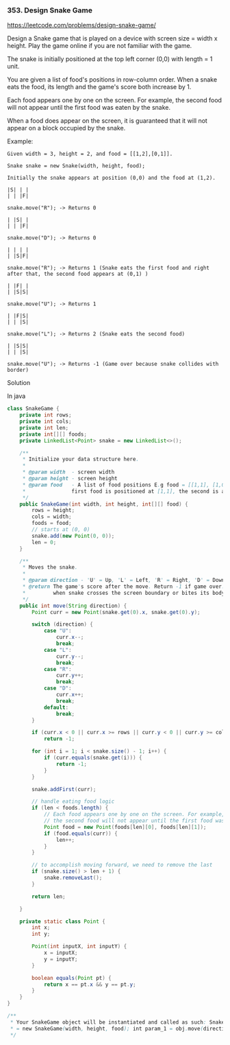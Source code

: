 ### 353. Design Snake Game

https://leetcode.com/problems/design-snake-game/

Design a Snake game that is played on a device with screen size = width x height. Play the game online if you are not familiar with the game.

The snake is initially positioned at the top left corner (0,0) with length = 1 unit.

You are given a list of food's positions in row-column order. When a snake eats the food, its length and the game's score both increase by 1.

Each food appears one by one on the screen. For example, the second food will not appear until the first food was eaten by the snake.

When a food does appear on the screen, it is guaranteed that it will not appear on a block occupied by the snake.

Example:
```
Given width = 3, height = 2, and food = [[1,2],[0,1]].

Snake snake = new Snake(width, height, food);

Initially the snake appears at position (0,0) and the food at (1,2).

|S| | |
| | |F|

snake.move("R"); -> Returns 0

| |S| |
| | |F|

snake.move("D"); -> Returns 0

| | | |
| |S|F|

snake.move("R"); -> Returns 1 (Snake eats the first food and right after that, the second food appears at (0,1) )

| |F| |
| |S|S|

snake.move("U"); -> Returns 1

| |F|S|
| | |S|

snake.move("L"); -> Returns 2 (Snake eats the second food)

| |S|S|
| | |S|

snake.move("U"); -> Returns -1 (Game over because snake collides with border)
```

Solution

In java
```java
class SnakeGame {
    private int rows;
    private int cols;
    private int len;
    private int[][] foods;
    private LinkedList<Point> snake = new LinkedList<>();

    /**
     * Initialize your data structure here.
     * 
     * @param width  - screen width
     * @param height - screen height
     * @param food   - A list of food positions E.g food = [[1,1], [1,0]] means the
     *               first food is positioned at [1,1], the second is at [1,0].
     */
    public SnakeGame(int width, int height, int[][] food) {
        rows = height;
        cols = width;
        foods = food;
        // starts at (0, 0)
        snake.add(new Point(0, 0));
        len = 0;
    }

    /**
     * Moves the snake.
     * 
     * @param direction - 'U' = Up, 'L' = Left, 'R' = Right, 'D' = Down
     * @return The game's score after the move. Return -1 if game over. Game over
     *         when snake crosses the screen boundary or bites its body.
     */
    public int move(String direction) {
        Point curr = new Point(snake.get(0).x, snake.get(0).y);

        switch (direction) {
            case "U":
                curr.x--;
                break;
            case "L":
                curr.y--;
                break;
            case "R":
                curr.y++;
                break;
            case "D":
                curr.x++;
                break;
            default:
                break;
        }

        if (curr.x < 0 || curr.x >= rows || curr.y < 0 || curr.y >= cols)
            return -1;

        for (int i = 1; i < snake.size() - 1; i++) {
            if (curr.equals(snake.get(i))) {
                return -1;
            }
        }

        snake.addFirst(curr);

        // handle eating food logic
        if (len < foods.length) {
            // Each food appears one by one on the screen. For example,
            // the second food will not appear until the first food was eaten by the snake.
            Point food = new Point(foods[len][0], foods[len][1]);
            if (food.equals(curr)) {
                len++;
            }
        }

        // to accomplish moving forward, we need to remove the last
        if (snake.size() > len + 1) {
            snake.removeLast();
        }

        return len;

    }

    private static class Point {
        int x;
        int y;

        Point(int inputX, int inputY) {
            x = inputX;
            y = inputY;
        }

        boolean equals(Point pt) {
            return x == pt.x && y == pt.y;
        }
    }
}

/**
 * Your SnakeGame object will be instantiated and called as such: SnakeGame obj
 * = new SnakeGame(width, height, food); int param_1 = obj.move(direction);
 */
```